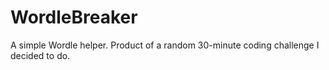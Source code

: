 # WordleBreaker
A simple Wordle helper. Product of a random 30-minute coding challenge I decided to do.
